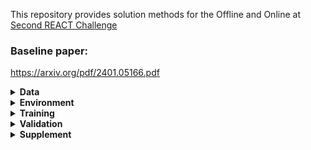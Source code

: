 
This repository provides  solution methods for the Offline and Online at [Second REACT Challenge](https://sites.google.com/cam.ac.uk/react2024)

### Baseline paper:
https://arxiv.org/pdf/2401.05166.pdf

<details><summary> <b> Data </b> </summary>
<p>
 
**Challenge Data Description:**
- The REACT 2024 Multimodal Challenge Dataset is a compilation of recordings from the following three publicly available datasets for studying dyadic interactions: [NOXI](https://dl.acm.org/doi/10.1145/3136755.3136780) and [RECOLA](https://ieeexplore.ieee.org/document/6553805)

   
**Data organization (`data/`) is listed below:**
```data/partition/modality/site/chat_index/person_index/clip_index/actual_data_files```
The example of data structure.
```
data
├── test
├── val
├── train
   ├── Video_files
       ├── NoXI
           ├── 010_2016-03-25_Paris
               ├── Expert_video
               ├── Novice_video
                   ├── 1
                       ├── 1.png
                       ├── ....
                       ├── 751.png
                   ├── ....
           ├── ....
       ├── RECOLA
   ├── Audio_files
       ├── NoXI
       ├── RECOLA
           ├── group-1
               ├── P25 
               ├── P26
                   ├── 1.wav
                   ├── ....
           ├── group-2
           ├── group-3
   ├── Emotion
       ├── NoXI
       ├── RECOLA
           ├── group-1
               ├── P25 
               ├── P26
                   ├── 1.csv
                   ├── ....
           ├── group-2
           ├── group-3
   ├── 3D_FV_files
       ├── NoXI
       ├── RECOLA
           ├── group-1
               ├── P25 
               ├── P26
                   ├── 1.npy
                   ├── ....
           ├── group-2
           ├── group-3
            
```
 
- The task is to predict one role's reaction ('Expert' or 'Novice',  'P25' or 'P26'....) to the other ('Novice' or 'Expert',  'P26' or 'P25'....).
- 3D_FV_files involve extracted 3DMM coefficients (including expression (52 dim), angle (3 dim) and translation (3 dim) coefficients.
- The frame rate of processed videos in each site is 25 (fps = 25), height = 256, width = 256. And each video clip has 751 frames (about 30s), The samping rate of audio files is 44100. 
- The csv files for baseline training and validation dataloader are now avaliable at 'data/train.csv' and 'data/val.csv'
 
 
</p>
</details>

<details><summary> <b> Environment </b>  </summary>
Pytorch3D is priority to install first [Pytorch3D](https://github.com/facebookresearch/pytorch3d/blob/main/INSTALL.md)

Our setup followed by [[Code]](https://github.com/reactmultimodalchallenge/baseline_react2024)
<p>

- Python 3.9 
- PyTorch 1.9+
- CUDA 11.6 
</details>


<details><summary> <b> Training </b>  </summary>
<p>
 
 <b>BeLFusion</b>
 - First train the Vector quantized variational autoencoder (VQ-VAE):
```shell
python train_vq_belfusion.py config=config/1_belfusion_vae.yaml name=All_VQVAEv2_W50
```
 
 - Once finished, you will be able to train the offline/online variants of BeLFusion with the desired value for k:
```shell
python train_belfusion.py config=config/2_belfusion_ldm.yaml name=<NAME> arch.args.k=<INT (1 or 10)> arch.args.online=<BOOL>
```

 
</p>
</details>



<details><summary> <b> Validation </b>  </summary>
<p>
   
 ```shell
python evaluate.py  --resume ./results/train_offline/best_checkpoint.pth  --gpu-ids 1  --outdir results/val_offline --split val
```
 
&nbsp; or
 
```shell
python evaluate.py  --resume ./results/train_online/best_checkpoint.pth  --gpu-ids 1  --online --outdir results/val_online --split val
```
 
- For computing FID (FRRea), run the following script:

```
python -m pytorch_fid  ./results/val_offline/fid/real  ./results/val_offline/fid/fake
```
</p>
</details>

<details><summary> <b> Supplement </b>  </summary>
<p>
evaluate_no_render.py for Belfusion metric evaluations only (audio-visual are not loaded)
 
Our training followed by the Belfusion baseline instruction

Hyper-paramerter in the config.yaml

For the second stage we trained for 200 epochs and manualy choosed the best checkpoint

We observed the hyper-parameter Beta of VQ-VAE Commitment loss trade off with Appropriateness and Diversity evaluation.

We final choosed beta=0 as we omitted the Commitment loss.

</p>
</details>



